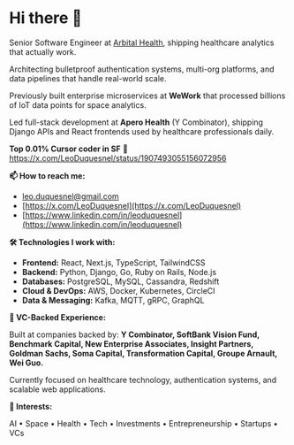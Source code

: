 # Hi there 👋

Senior Software Engineer at [Arbital Health](https://arbitalhealth.com), shipping healthcare analytics that actually work.

Architecting bulletproof authentication systems, multi-org platforms, and data pipelines that handle real-world scale.

Previously built enterprise microservices at **WeWork** that processed billions of IoT data points for space analytics.

Led full-stack development at **Apero Health** (Y Combinator), shipping Django APIs and React frontends used by healthcare professionals daily.

**Top 0.01% Cursor coder in SF** 🚀 https://x.com/LeoDuquesnel/status/1907493055156072956

**📫 How to reach me:**

- [leo.duquesnel@gmail.com](mailto:leo.duquesnel@gmail.com)
- [https://x.com/LeoDuquesnel](https://x.com/LeoDuquesnel)
- [https://www.linkedin.com/in/leoduquesnel](https://www.linkedin.com/in/leoduquesnel)

**🛠️ Technologies I work with:**

- **Frontend:** React, Next.js, TypeScript, TailwindCSS
- **Backend:** Python, Django, Go, Ruby on Rails, Node.js
- **Databases:** PostgreSQL, MySQL, Cassandra, Redshift
- **Cloud & DevOps:** AWS, Docker, Kubernetes, CircleCI
- **Data & Messaging:** Kafka, MQTT, gRPC, GraphQL

**💼 VC-Backed Experience:**

Built at companies backed by: **Y Combinator, SoftBank Vision Fund, Benchmark Capital, New Enterprise Associates, Insight Partners, Goldman Sachs, Soma Capital, Transformation Capital, Groupe Arnault, Wei Guo.**

Currently focused on healthcare technology, authentication systems, and scalable web applications.

**🚀 Interests:**

AI • Space • Health • Tech • Investments • Entrepreneurship • Startups • VCs

